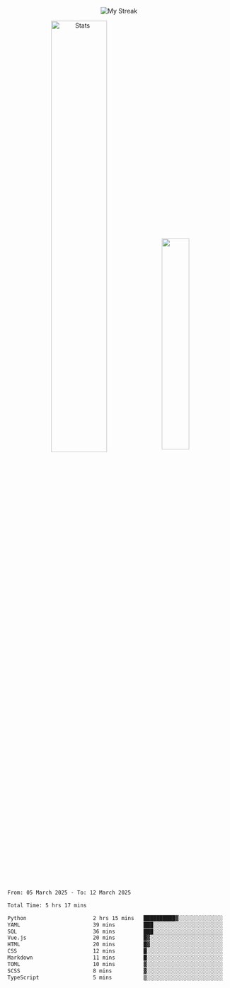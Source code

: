 <p align="center">
<picture>
  <source media="(prefers-color-scheme: dark)" srcset="http://github-readme-streak-stats.herokuapp.com?user=semolik&theme=dark&hide_border=true&background=DD272700">
  <img alt="My Streak" src="http://github-readme-streak-stats.herokuapp.com?user=semolik&hide_border=true">
</picture>
</p>
<div align="center">
  <picture>
    <source media="(prefers-color-scheme: dark)" srcset="https://github-readme-stats.vercel.app/api?username=semolik&show_icons=true&bg_color=DD272700&hide_border=true&theme=dark">
        <img alt="Stats" src="https://github-readme-stats.vercel.app/api?username=semolik&show_icons=true&bg_color=DD272700&hide_border=true" width="50%" >
  </picture>
  <sup>
  <picture>
  <source media="(prefers-color-scheme: dark)" srcset="https://github-readme-stats.vercel.app/api/top-langs/?username=semolik&layout=compact&hide_border=true&bg_color=DD272700&theme=dark">
  <img src="https://github-readme-stats.vercel.app/api/top-langs/?username=semolik&layout=compact&hide_border=true" width="35%" />
  </picture>
  </sup>
</div>
<!--START_SECTION:waka-->

```txt
From: 05 March 2025 - To: 12 March 2025

Total Time: 5 hrs 17 mins

Python                     2 hrs 15 mins   ██████████▓░░░░░░░░░░░░░░   42.80 %
YAML                       39 mins         ███░░░░░░░░░░░░░░░░░░░░░░   12.41 %
SQL                        36 mins         ███░░░░░░░░░░░░░░░░░░░░░░   11.41 %
Vue.js                     20 mins         █▓░░░░░░░░░░░░░░░░░░░░░░░   06.60 %
HTML                       20 mins         █▓░░░░░░░░░░░░░░░░░░░░░░░   06.59 %
CSS                        12 mins         █░░░░░░░░░░░░░░░░░░░░░░░░   03.94 %
Markdown                   11 mins         █░░░░░░░░░░░░░░░░░░░░░░░░   03.76 %
TOML                       10 mins         ▓░░░░░░░░░░░░░░░░░░░░░░░░   03.33 %
SCSS                       8 mins          ▓░░░░░░░░░░░░░░░░░░░░░░░░   02.70 %
TypeScript                 5 mins          ▒░░░░░░░░░░░░░░░░░░░░░░░░   01.70 %
```

<!--END_SECTION:waka-->

